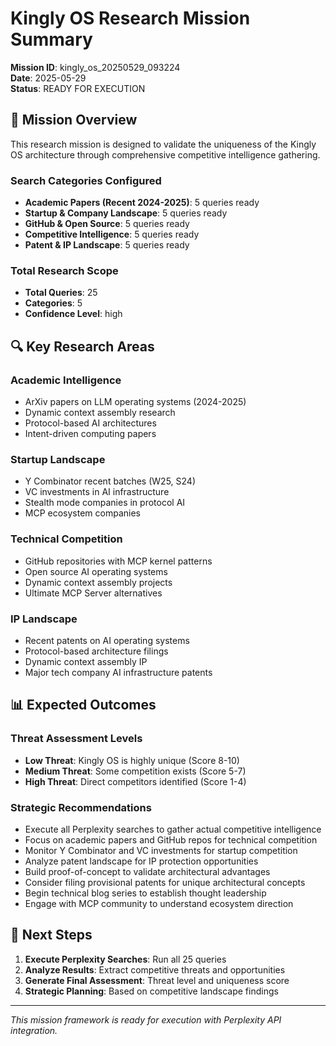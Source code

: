 # Kingly OS Research Mission Summary

**Mission ID**: kingly_os_20250529_093224  
**Date**: 2025-05-29  
**Status**: READY FOR EXECUTION

## 🎯 Mission Overview

This research mission is designed to validate the uniqueness of the Kingly OS architecture through comprehensive competitive intelligence gathering.

### Search Categories Configured
- **Academic Papers (Recent 2024-2025)**: 5 queries ready
- **Startup & Company Landscape**: 5 queries ready
- **GitHub & Open Source**: 5 queries ready
- **Competitive Intelligence**: 5 queries ready
- **Patent & IP Landscape**: 5 queries ready

### Total Research Scope
- **Total Queries**: 25
- **Categories**: 5
- **Confidence Level**: high

## 🔍 Key Research Areas

### Academic Intelligence
- ArXiv papers on LLM operating systems (2024-2025)
- Dynamic context assembly research
- Protocol-based AI architectures
- Intent-driven computing papers

### Startup Landscape
- Y Combinator recent batches (W25, S24)
- VC investments in AI infrastructure
- Stealth mode companies in protocol AI
- MCP ecosystem companies

### Technical Competition
- GitHub repositories with MCP kernel patterns
- Open source AI operating systems
- Dynamic context assembly projects
- Ultimate MCP Server alternatives

### IP Landscape
- Recent patents on AI operating systems
- Protocol-based architecture filings
- Dynamic context assembly IP
- Major tech company AI infrastructure patents

## 📊 Expected Outcomes

### Threat Assessment Levels
- **Low Threat**: Kingly OS is highly unique (Score 8-10)
- **Medium Threat**: Some competition exists (Score 5-7)
- **High Threat**: Direct competitors identified (Score 1-4)

### Strategic Recommendations
- Execute all Perplexity searches to gather actual competitive intelligence
- Focus on academic papers and GitHub repos for technical competition
- Monitor Y Combinator and VC investments for startup competition
- Analyze patent landscape for IP protection opportunities
- Build proof-of-concept to validate architectural advantages
- Consider filing provisional patents for unique architectural concepts
- Begin technical blog series to establish thought leadership
- Engage with MCP community to understand ecosystem direction

## 🚀 Next Steps

1. **Execute Perplexity Searches**: Run all 25 queries
2. **Analyze Results**: Extract competitive threats and opportunities
3. **Generate Final Assessment**: Threat level and uniqueness score
4. **Strategic Planning**: Based on competitive landscape findings

---

*This mission framework is ready for execution with Perplexity API integration.*
